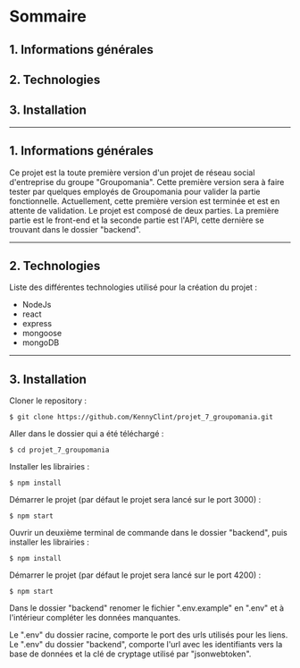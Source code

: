 # Sommaire
## 1. Informations générales
## 2. Technologies
## 3. Installation

---
## 1. Informations générales
Ce projet est la toute première version d'un projet de réseau social d'entreprise du groupe "Groupomania". Cette première version sera à faire tester par quelques employés de Groupomania pour valider la partie fonctionnelle. Actuellement, cette première version est terminée et est en attente de validation.
Le projet est composé de deux parties. La première partie est le front-end et la seconde partie est l'API, cette dernière se trouvant dans le dossier "backend".

---
## 2. Technologies
Liste des différentes technologies utilisé pour la création du projet :
* NodeJs
* react
* express
* mongoose
* mongoDB

---
## 3. Installation
Cloner le repository :

    $ git clone https://github.com/KennyClint/projet_7_groupomania.git

Aller dans le dossier qui a été téléchargé :

    $ cd projet_7_groupomania

Installer les librairies :

    $ npm install

Démarrer le projet (par défaut le projet sera lancé sur le port 3000) :

    $ npm start

Ouvrir un deuxième terminal de commande dans le dossier "backend", puis installer les librairies :

    $ npm install

Démarrer le projet (par défaut le projet sera lancé sur le port 4200) :

    $ npm start

Dans le dossier "backend" renomer le fichier ".env.example" en ".env" et à l'intérieur compléter les données manquantes.

Le ".env" du dossier racine, comporte le port des urls utilisés pour les liens. 
Le ".env" du dossier "backend", comporte l'url avec les identifiants vers la base de données et la clé de cryptage utilisé par "jsonwebtoken".